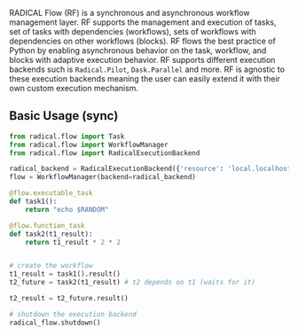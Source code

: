 RADICAL Flow (RF) is a synchronous and asynchronous workflow management layer. RF supports the management and execution of tasks, set of tasks with dependencies (workflows), sets of workflows with dependencies on other workflows (blocks). RF flows
the best practice of Python by enabling asynchronous behavior on the task, workflow, and blocks with adaptive execution behavior.
RF supports different execution backends such is `Radical.Pilot`,
`Dask.Parallel` and more. RF is agnostic to these execution backends meaning the user can easily extend it with their own custom execution mechanism.


## Basic Usage (sync)
```python
from radical.flow import Task
from radical.flow import WorkflowManager
from radical.flow import RadicalExecutionBackend

radical_backend = RadicalExecutionBackend({'resource': 'local.localhost'})
flow = WorkflowManager(backend=radical_backend)

@flow.executable_task
def task1():
    return "echo $RANDOM"

@flow.function_task
def task2(t1_result):
    return t1_result * 2 * 2


# create the workflow
t1_result = task1().result()
t2_future = task2(t1_result) # t2 depends on t1 (waits for it)

t2_result = t2_future.result()

# shutdown the execution backend
radical_flow.shutdown()
```